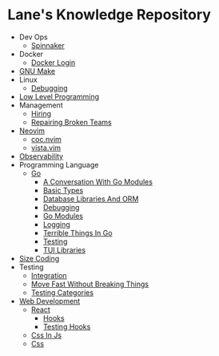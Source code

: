 # Lane's Knowledge Repository

- Dev Ops
  * [Spinnaker](dev-ops/spinnaker.md)
- Docker
  * [Docker Login](docker/docker-login.md)
- [GNU Make](GNU-make/README.md)
- Linux
  * [Debugging](linux/debugging.md)
- [Low Level Programming](low-level-programming/README.md)
- Management
  * [Hiring](management/hiring.md)
  * [Repairing Broken Teams](management/repairing-broken-teams.md)
- [Neovim](neovim/README.md)
  * [coc.nvim](neovim/coc.nvim.md)
  * [vista.vim](neovim/vista.vim.md)
- [Observability](observability/README.md)
- Programming Language
  - [Go](programming-language/go/README.md)
    * [A Conversation With Go Modules](programming-language/go/a-conversation-with-go-modules.md)
    * [Basic Types](programming-language/go/basic-types.md)
    * [Database Libraries And ORM](programming-language/go/database-libraries-and-ORM.md)
    * [Debugging](programming-language/go/debugging.md)
    * [Go Modules](programming-language/go/go-modules.md)
    * [Logging](programming-language/go/logging.md)
    * [Terrible Things In Go](programming-language/go/terrible-things-in-Go.md)
    * [Testing](programming-language/go/testing.md)
    * [TUI Libraries](programming-language/go/TUI-libraries.md)
- [Size Coding](size-coding/README.md)
- Testing
  * [Integration](testing/integration.md)
  * [Move Fast Without Breaking Things](testing/move-fast-without-breaking-things.md)
  * [Testing Categories](testing/testing-categories.md)
- [Web Development](web-development/README.md)
  - [React](web-development/react/README.md)
    * [Hooks](web-development/react/hooks.md)
    * [Testing Hooks](web-development/react/testing-hooks.md)
  * [Css In Js](web-development/css-in-js.md)
  * [Css](web-development/css.md)
